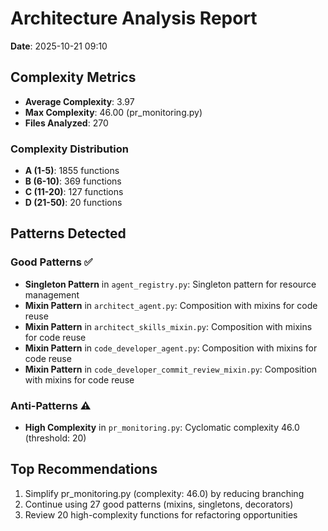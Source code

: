 # Architecture Analysis Report

**Date**: 2025-10-21 09:10

## Complexity Metrics

- **Average Complexity**: 3.97
- **Max Complexity**: 46.00 (pr_monitoring.py)
- **Files Analyzed**: 270

### Complexity Distribution

- **A (1-5)**: 1855 functions
- **B (6-10)**: 369 functions
- **C (11-20)**: 127 functions
- **D (21-50)**: 20 functions

## Patterns Detected

### Good Patterns ✅

- **Singleton Pattern** in `agent_registry.py`: Singleton pattern for resource management
- **Mixin Pattern** in `architect_agent.py`: Composition with mixins for code reuse
- **Mixin Pattern** in `architect_skills_mixin.py`: Composition with mixins for code reuse
- **Mixin Pattern** in `code_developer_agent.py`: Composition with mixins for code reuse
- **Mixin Pattern** in `code_developer_commit_review_mixin.py`: Composition with mixins for code reuse

### Anti-Patterns ⚠️

- **High Complexity** in `pr_monitoring.py`: Cyclomatic complexity 46.0 (threshold: 20)

## Top Recommendations

1. Simplify pr_monitoring.py (complexity: 46.0) by reducing branching
2. Continue using 27 good patterns (mixins, singletons, decorators)
3. Review 20 high-complexity functions for refactoring opportunities
